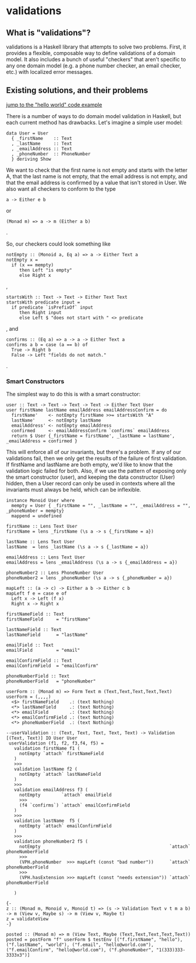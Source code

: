 validations
===========

What is "validations"?
----------------------

validations is a Haskell library that attempts to solve two problems.
First, it provides a flexible, composable way to define validations of a
domain model. It also includes a bunch of useful "checkers" that aren't
specific to any one domain model (e.g. a phone number checker, an email
checker, etc.) with localized error messages.

Existing solutions, and their problems
--------------------------------------

[jump to the "hello world" code example](#hello-world)

There is a number of ways to do domain model validation in Haskell, but
each current method has drawbacks. Let's imagine a simple user model:

``` {.sourceCode .literate .haskell}
data User = User
  { _firstName    :: Text
  , _lastName     :: Text
  , _emailAddress :: Text
  , _phoneNumber  :: PhoneNumber
  } deriving Show
```

We want to check that the first name is not empty and starts with the
letter A, that the last name is not empty, that the email address is not
empty, and that the email address is confirmed by a value that isn't
stored in User. We also want all checkers to conform to the type

``` {.sourceCode .haskell}
a -> Either e b
```

or

``` {.sourceCode .haskell}
(Monad m) => a -> m (Either a b)
```

.

So, our checkers could look something like

``` {.sourceCode .literate .haskell}
notEmpty :: (Monoid a, Eq a) => a -> Either Text a
notEmpty x =
  if (x == mempty)
     then Left "is empty"
     else Right x
```

,

``` {.sourceCode .literate .haskell}
startsWith :: Text -> Text -> Either Text Text
startsWith predicate input = 
  if predicate `isPrefixOf` input
     then Right input
     else Left $ "does not start with " <> predicate
```

, and

``` {.sourceCode .literate .haskell}
confirms :: (Eq a) => a -> a -> Either Text a
confirms a b = case (a == b) of
  True -> Right b
  False -> Left "fields do not match."
```

.

### Smart Constructors ###

The simplest way to do this is with a smart constructor:

``` {.sourceCode .literate .haskell}
user :: Text -> Text -> Text -> Text -> Either Text User
user firstName lastName emailAddress emailAddressConfirm = do
  firstName'    <- notEmpty firstName >>= startsWith "A"
  lastName'     <- notEmpty lastName
  emailAddress' <- notEmpty emailAddress
  confirmed     <- emailAddressConfirm `confirms` emailAddress
  return $ User {_firstName = firstName', _lastName = lastName', _emailAddress = confirmed }
```

This will enforce all of our invariants, but there's a problem. If any
of our validations fail, then we only get the results of the failure of
first validation. If firstName and lastName are both empty, we'd like to
know that the validation logic failed for both. Also, if we use the
pattern of exposing only the smart constructor (user), and keeping the
data constructor (User) hidden, then a User record can only be used in
contexts where all the invariants must always be held, which can be
inflexible.

``` {.sourceCode .literate .haskell}
instance Monoid User where
  mempty = User { _firstName = "", _lastName = "", _emailAddress = "", _phoneNumber = mempty}
  mappend = undefined
```

``` {.sourceCode .literate .haskell}
firstName :: Lens Text User
firstName = lens _firstName (\s a -> s {_firstName = a})
```

``` {.sourceCode .literate .haskell}
lastName :: Lens Text User
lastName  = lens _lastName (\s a -> s {_lastName = a})
```

``` {.sourceCode .literate .haskell}
emailAddress :: Lens Text User
emailAddress = lens _emailAddress (\s a -> s {_emailAddress = a})
```

``` {.sourceCode .literate .haskell}
phoneNumber2 :: Lens PhoneNumber User
phoneNumber2 = lens _phoneNumber (\s a -> s {_phoneNumber = a})
```

``` {.sourceCode .literate .haskell}
mapLeft :: (a -> c) -> Either a b -> Either c b
mapLeft f e = case e of
  Left x -> Left (f x)
  Right x -> Right x 
```

``` {.sourceCode .literate .haskell}
firstNameField :: Text
firstNameField     = "firstName"
```

``` {.sourceCode .literate .haskell}
lastNameField :: Text
lastNameField      = "lastName"
```

``` {.sourceCode .literate .haskell}
emailField :: Text
emailField         = "email"
```

``` {.sourceCode .literate .haskell}
emailConfirmField :: Text
emailConfirmField  = "emailConfirm"
```

``` {.sourceCode .literate .haskell}
phoneNumberField :: Text
phoneNumberField   = "phoneNumber"
```

``` {.sourceCode .literate .haskell}
userForm :: (Monad m) => Form Text m (Text,Text,Text,Text,Text)
userForm = (,,,,)
  <$> firstNameField    .: (text Nothing)
  <*> lastNameField     .: (text Nothing)
  <*> emailField        .: (text Nothing)
  <*> emailConfirmField .: (text Nothing)
  <*> phoneNumberField  .: (text Nothing)
```

``` {.sourceCode .literate .haskell}
--userValidation :: (Text, Text, Text, Text, Text) -> Validation [(Text, Text)] IO User User
 userValidation (f1, f2, f3,f4, f5) = 
   validation firstName f1 (
     notEmpty `attach` firstNameField
   )
   >>>
   validation lastName f2 (
     notEmpty `attach` lastNameField
   )
   >>>
   validation emailAddress f3 (
     notEmpty        `attach` emailField
     >>>
     (f4 `confirms`) `attach` emailConfirmField
   )
   >>>
   validation lastName  f5 (
     notEmpty `attach` emailConfirmField
   )
   >>>
   validation phoneNumber2 f5 (
     notEmpty                                                 `attach` phoneNumberField
     >>>
     (VPH.phoneNumber  >>> mapLeft (const "bad number"))      `attach` phoneNumberField
     >>> 
     (VPH.hasExtension >>> mapLeft (const "needs extension")) `attach` phoneNumberField
 
   ) 
```

``` {.sourceCode .literate .haskell}
{-
z :: (Monad m, Monoid v, Monoid t) => (s -> Validation Text v t m a b) -> m (View v, Maybe s) -> m (View v, Maybe t)
z = validateView
-}

posted :: (Monad m) => m (View Text, Maybe (Text,Text,Text,Text,Text))
posted = postForm "f" userForm $ testEnv [("f.firstName", "hello"), ("f.lastName", "world"), ("f.email", "hello@world.com"), ("f.emailConfirm", "hello@world.com"), ("f.phoneNumber", "1(333)333-3333x3")]

```
